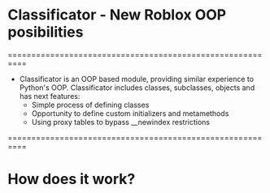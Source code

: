 # Classificator - New Roblox OOP posibilities
==========================================================
- Classificator is an OOP based module, providing similar experience to Python's OOP. Classificator includes classes, subclasses, objects and has next features:
  - Simple process of defining classes
  - Opportunity to define custom initializers and metamethods
  - Using proxy tables to bypass __newindex restrictions

==========================================================
# How does it work?
